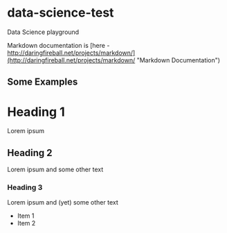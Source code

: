 data-science-test
=================

Data Science playground


Markdown documentation is [here - http://daringfireball.net/projects/markdown/](http://daringfireball.net/projects/markdown/ "Markdown Documentation")

Some Examples
-------------

# Heading 1

Lorem ipsum

## Heading 2 

Lorem ipsum and some other text

### Heading 3


Lorem ipsum and (yet) some other text

* Item 1
* Item 2